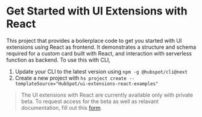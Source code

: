 # Get Started with UI Extensions with React

This project that provides a boilerplace code to get you started with UI extensions using React as frontend. It demonstrates a structure and schema required for a custom card built with React, and interaction with serverless function as backend. To use this with CLI,

1. Update your CLI to the latest version using `npm -g @hubspot/cli@next`
2. Create a new project with `hs project create --templateSource="HubSpot/ui-extensions-react-examples"`

> The UI extensions with React are currently available only with private beta. To request access for the beta as well as relavant documentation, fill out this [form](https://forms.gle/WLfKffhoe1j5z2WRA). 
